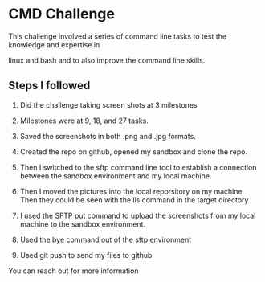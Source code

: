 # CMD Challenge

This challenge involved a series of command line tasks to test the knowledge and expertise in 

linux and bash and to also improve the command line skills.

## Steps I followed

1. Did the challenge taking screen shots at 3 milestones

2. Milestones were at 9, 18, and 27 tasks. 

3. Saved the screenshots in both .png and .jpg formats.

4. Created the repo on github, opened my sandbox and clone the repo.

5. Then I switched to the sftp command line tool to establish a connection between the sandbox environment and my local machine.
6. Then I moved the pictures into the local reporsitory on my machine. Then they could be seen with the lls command in the target directory

7. I used the SFTP put command to upload the screenshots from my local machine to the sandbox environment.

8. Used the bye command out of the sftp environment

9. Used git push to send my files to github

You can reach out for more information
